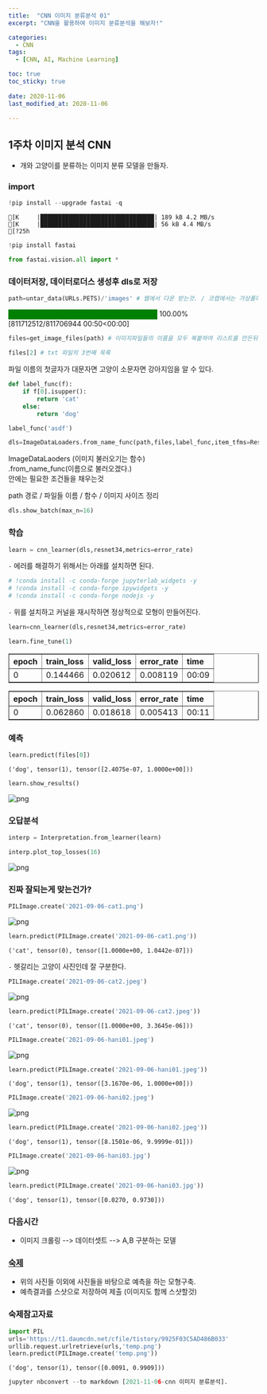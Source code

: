 ```yaml
---
title:  "CNN 이미지 분류분석 01" 
excerpt: "CNN을 활용하여 이미지 분류분석을 해보자!"

categories:
  - CNN
tags:
  - [CNN, AI, Machine Learning]

toc: true
toc_sticky: true
 
date: 2020-11-06
last_modified_at: 2020-11-06

---
```




## 1주차 이미지 분석 CNN

- 개와 고양이를 분류하는 이미지 분류 모델을 만들자.

### import 


```python
!pip install --upgrade fastai -q
```

    [K     |████████████████████████████████| 189 kB 4.2 MB/s 
    [K     |████████████████████████████████| 56 kB 4.4 MB/s 
    [?25h


```python
!pip install fastai
```

```python
from fastai.vision.all import *
```

### 데이터저장, 데이터로더스 생성후 dls로 저장 


```python
path=untar_data(URLs.PETS)/'images' # 웹에서 다운 받는것. / 코랩에서는 가상폴더에 저장하는 것 같음. 
```



<div>
    <style>
        /* Turns off some styling */
        progress {
            /* gets rid of default border in Firefox and Opera. */
            border: none;
            /* Needs to be in here for Safari polyfill so background images work as expected. */
            background-size: auto;
        }
        .progress-bar-interrupted, .progress-bar-interrupted::-webkit-progress-bar {
            background: #F44336;
        }
    </style>
  <progress value='811712512' class='' max='811706944' style='width:300px; height:20px; vertical-align: middle;'></progress>
  100.00% [811712512/811706944 00:50<00:00]
</div>




```python
files=get_image_files(path) # 이미지파일들의 이름을 모두 복붙하여 리스트를 만든뒤에 files.txt로 저장하는 과정
```


```python
files[2] # txt 파일의 3번째 목록
```

파일 이름의 첫글자가 대문자면 고양이 소문자면 강아지임을 알 수 있다.


```python
def label_func(f):
    if f[0].isupper():
        return 'cat' 
    else: 
        return 'dog' 
```


```python
label_func('asdf') 
```


```python
dls=ImageDataLoaders.from_name_func(path,files,label_func,item_tfms=Resize(244)) #데이터들을 분류 분석할 수 있는 함수. 
```

ImageDataLaoders (이미지 불러오기는 함수)  
.from_name_func(이름으로 불러오겠다.)  
안에는 필요한 조건들을 채우는것 

path 경로 / 파일들 이름 / 함수 / 이미지 사이즈 정리


```python
dls.show_batch(max_n=16)
```

### 학습


```python
learn = cnn_learner(dls,resnet34,metrics=error_rate)
```

`-` 에러를 해결하기 위해서는 아래를 설치하면 된다. 


```python
# !conda install -c conda-forge jupyterlab_widgets -y 
# !conda install -c conda-forge ipywidgets -y 
# !conda install -c conda-forge nodejs -y 
```

`-` 위를 설치하고 커널을 재시작하면 정상적으로 모형이 만들어진다. 


```python
learn=cnn_learner(dls,resnet34,metrics=error_rate)
```


```python
learn.fine_tune(1)
```


<table border="1" class="dataframe">
  <thead>
    <tr style="text-align: left;">
      <th>epoch</th>
      <th>train_loss</th>
      <th>valid_loss</th>
      <th>error_rate</th>
      <th>time</th>
    </tr>
  </thead>
  <tbody>
    <tr>
      <td>0</td>
      <td>0.144466</td>
      <td>0.020612</td>
      <td>0.008119</td>
      <td>00:09</td>
    </tr>
  </tbody>
</table>



<table border="1" class="dataframe">
  <thead>
    <tr style="text-align: left;">
      <th>epoch</th>
      <th>train_loss</th>
      <th>valid_loss</th>
      <th>error_rate</th>
      <th>time</th>
    </tr>
  </thead>
  <tbody>
    <tr>
      <td>0</td>
      <td>0.062860</td>
      <td>0.018618</td>
      <td>0.005413</td>
      <td>00:11</td>
    </tr>
  </tbody>
</table>


### 예측


```python
learn.predict(files[0])
```








    ('dog', tensor(1), tensor([2.4075e-07, 1.0000e+00]))




```python
learn.show_results()
```






    
![png](output_24_1.png)
    


### 오답분석 


```python
interp = Interpretation.from_learner(learn)
```






```python
interp.plot_top_losses(16)
```


    
![png](output_27_0.png)
    


### 진짜 잘되는게 맞는건가? 


```python
PILImage.create('2021-09-06-cat1.png')
```




    
![png](output_29_0.png)
    




```python
learn.predict(PILImage.create('2021-09-06-cat1.png'))
```








    ('cat', tensor(0), tensor([1.0000e+00, 1.0442e-07]))



`-` 헷갈리는 고양이 사진인데 잘 구분한다. 


```python
PILImage.create('2021-09-06-cat2.jpeg')
```




    
![png](output_32_0.png)
    




```python
learn.predict(PILImage.create('2021-09-06-cat2.jpeg'))
```








    ('cat', tensor(0), tensor([1.0000e+00, 3.3645e-06]))




```python
PILImage.create('2021-09-06-hani01.jpeg')
```




    
![png](output_34_0.png)
    




```python
learn.predict(PILImage.create('2021-09-06-hani01.jpeg'))
```








    ('dog', tensor(1), tensor([3.1670e-06, 1.0000e+00]))




```python
PILImage.create('2021-09-06-hani02.jpeg')
```




    
![png](output_36_0.png)
    




```python
learn.predict(PILImage.create('2021-09-06-hani02.jpeg'))
```








    ('dog', tensor(1), tensor([8.1501e-06, 9.9999e-01]))




```python
PILImage.create('2021-09-06-hani03.jpg')
```




    
![png](output_38_0.png)
    




```python
learn.predict(PILImage.create('2021-09-06-hani03.jpg'))
```








    ('dog', tensor(1), tensor([0.0270, 0.9730]))



### 다음시간 
- 이미지 크롤링 --> 데이터셋트 --> A,B 구분하는 모델 

### [숙제](https://ieilms.jbnu.ac.kr/)
- 위의 사진들 이외에 사진들을 바탕으로 예측을 하는 모형구축. 
- 예측결과를 스샷으로 저장하여 제출 (이미지도 함께 스샷할것) 

### 숙제참고자료 


```python
import PIL 
urls='https://t1.daumcdn.net/cfile/tistory/9925F03C5AD486B033'
urllib.request.urlretrieve(urls,'temp.png')
learn.predict(PILImage.create('temp.png'))
```








    ('dog', tensor(1), tensor([0.0091, 0.9909]))




```python
jupyter nbconvert --to markdown [2021-11-06-cnn 이미지 분류분석].
```
